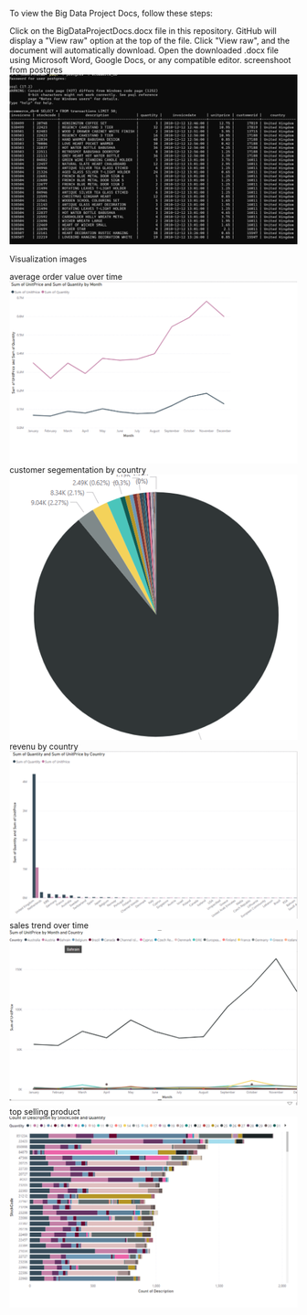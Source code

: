To view the Big Data Project Docs, follow these steps:

Click on the BigDataProjectDocs.docx file in this repository.
GitHub will display a "View raw" option at the top of the file.
Click "View raw", and the document will automatically download.
Open the downloaded .docx file using Microsoft Word, Google Docs, or any compatible editor.
screenshoot from postgres
![top selling product](https://github.com/natabile/bigdata/blob/main/visualizatioimage/Screenshot%202025-02-13%20134850.png?raw=true)

Visualization images

average order value over time
![average order value over time](https://github.com/natabile/bigdata/blob/main/visualizatioimage/Average%20Order%20Value%20Over%20Time.png?raw=true)
customer segementation by country
![customer segementation by country](https://github.com/natabile/bigdata/blob/main/visualizatioimage/Customer%20Segmentation%20by%20Country.png?raw=true)
revenu by country
![revenu by country](https://github.com/natabile/bigdata/blob/main/visualizatioimage/Revenue%20by%20Country.png?raw=true)
sales trend over time
![sales trend over time](https://github.com/natabile/bigdata/blob/main/visualizatioimage/Sales%20Trend%20Over%20Time.png?raw=true)
top selling product
![top selling product](https://github.com/natabile/bigdata/blob/main/visualizatioimage/Top%20Selling%20Products.png?raw=true)



